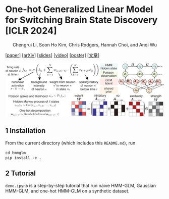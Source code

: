 # One-hot Generalized Linear Model for Switching Brain State Discovery [ICLR 2024]
<div align='center' >Chengrui Li, Soon Ho Kim, Chris Rodgers, Hannah Choi, and Anqi Wu</div>

[[paper]](https://openreview.net/pdf?id=MREQ0k6qvD) [[arXiv]](https://arxiv.org/abs/2310.15263) [[slides]](https://jerrysoybean.github.io/assets/pdf/One-hot%20HMM-GLM%20pre.pdf) [[video]](https://recorder-v3.slideslive.com/?share=90866&s=36c13cb1-072a-49bf-a85a-34718072e363) [[poster]](https://jerrysoybean.github.io/assets/pdf/One-hot%20HMM-GLM%20ICLR%202024%20poster.pdf) [[文章]](https://jerrysoybean.github.io/assets/pdf/OnehotHMMGLM_ICLR_2024_%E4%B8%AD%E6%96%87.pdf)

![](assets/schematic.png)

## 1 Installation
From the current directory (which includes this `README.md`), run
```
cd hmmglm
pip install -e .
```

## 2 Tutorial
`demo.ipynb` is a step-by-step tutorial that run naive HMM-GLM, Gaussian HMM-GLM, and one-hot HMM-GLM on a synthetic dataset.
